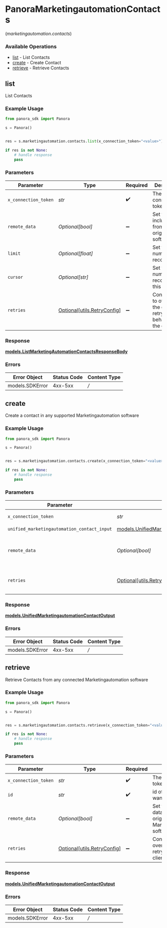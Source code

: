 # PanoraMarketingautomationContacts
(*marketingautomation.contacts*)

### Available Operations

* [list](#list) - List  Contacts
* [create](#create) - Create Contact
* [retrieve](#retrieve) - Retrieve Contacts

## list

List  Contacts

### Example Usage

```python
from panora_sdk import Panora

s = Panora()


res = s.marketingautomation.contacts.list(x_connection_token="<value>")

if res is not None:
    # handle response
    pass

```

### Parameters

| Parameter                                                           | Type                                                                | Required                                                            | Description                                                         |
| ------------------------------------------------------------------- | ------------------------------------------------------------------- | ------------------------------------------------------------------- | ------------------------------------------------------------------- |
| `x_connection_token`                                                | *str*                                                               | :heavy_check_mark:                                                  | The connection token                                                |
| `remote_data`                                                       | *Optional[bool]*                                                    | :heavy_minus_sign:                                                  | Set to true to include data from the original software.             |
| `limit`                                                             | *Optional[float]*                                                   | :heavy_minus_sign:                                                  | Set to get the number of records.                                   |
| `cursor`                                                            | *Optional[str]*                                                     | :heavy_minus_sign:                                                  | Set to get the number of records after this cursor.                 |
| `retries`                                                           | [Optional[utils.RetryConfig]](../../models/utils/retryconfig.md)    | :heavy_minus_sign:                                                  | Configuration to override the default retry behavior of the client. |


### Response

**[models.ListMarketingAutomationContactsResponseBody](../../models/listmarketingautomationcontactsresponsebody.md)**
### Errors

| Error Object    | Status Code     | Content Type    |
| --------------- | --------------- | --------------- |
| models.SDKError | 4xx-5xx         | */*             |

## create

Create a contact in any supported Marketingautomation software

### Example Usage

```python
from panora_sdk import Panora

s = Panora()


res = s.marketingautomation.contacts.create(x_connection_token="<value>", unified_marketingautomation_contact_input={})

if res is not None:
    # handle response
    pass

```

### Parameters

| Parameter                                                                                               | Type                                                                                                    | Required                                                                                                | Description                                                                                             |
| ------------------------------------------------------------------------------------------------------- | ------------------------------------------------------------------------------------------------------- | ------------------------------------------------------------------------------------------------------- | ------------------------------------------------------------------------------------------------------- |
| `x_connection_token`                                                                                    | *str*                                                                                                   | :heavy_check_mark:                                                                                      | The connection token                                                                                    |
| `unified_marketingautomation_contact_input`                                                             | [models.UnifiedMarketingautomationContactInput](../../models/unifiedmarketingautomationcontactinput.md) | :heavy_check_mark:                                                                                      | N/A                                                                                                     |
| `remote_data`                                                                                           | *Optional[bool]*                                                                                        | :heavy_minus_sign:                                                                                      | Set to true to include data from the original Marketingautomation software.                             |
| `retries`                                                                                               | [Optional[utils.RetryConfig]](../../models/utils/retryconfig.md)                                        | :heavy_minus_sign:                                                                                      | Configuration to override the default retry behavior of the client.                                     |


### Response

**[models.UnifiedMarketingautomationContactOutput](../../models/unifiedmarketingautomationcontactoutput.md)**
### Errors

| Error Object    | Status Code     | Content Type    |
| --------------- | --------------- | --------------- |
| models.SDKError | 4xx-5xx         | */*             |

## retrieve

Retrieve Contacts from any connected Marketingautomation software

### Example Usage

```python
from panora_sdk import Panora

s = Panora()


res = s.marketingautomation.contacts.retrieve(x_connection_token="<value>", id="<value>")

if res is not None:
    # handle response
    pass

```

### Parameters

| Parameter                                                                   | Type                                                                        | Required                                                                    | Description                                                                 |
| --------------------------------------------------------------------------- | --------------------------------------------------------------------------- | --------------------------------------------------------------------------- | --------------------------------------------------------------------------- |
| `x_connection_token`                                                        | *str*                                                                       | :heavy_check_mark:                                                          | The connection token                                                        |
| `id`                                                                        | *str*                                                                       | :heavy_check_mark:                                                          | id of the contact you want to retrieve.                                     |
| `remote_data`                                                               | *Optional[bool]*                                                            | :heavy_minus_sign:                                                          | Set to true to include data from the original Marketingautomation software. |
| `retries`                                                                   | [Optional[utils.RetryConfig]](../../models/utils/retryconfig.md)            | :heavy_minus_sign:                                                          | Configuration to override the default retry behavior of the client.         |


### Response

**[models.UnifiedMarketingautomationContactOutput](../../models/unifiedmarketingautomationcontactoutput.md)**
### Errors

| Error Object    | Status Code     | Content Type    |
| --------------- | --------------- | --------------- |
| models.SDKError | 4xx-5xx         | */*             |
